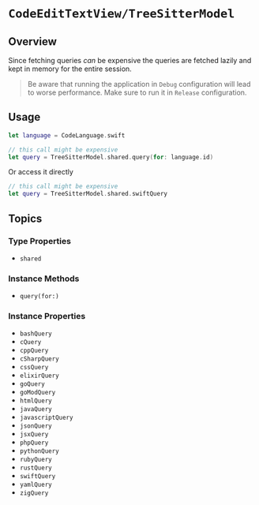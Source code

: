 # ``CodeEditTextView/TreeSitterModel``

## Overview

Since fetching queries *can* be expensive the queries are fetched lazily and kept in memory for the entire session.

> Be aware that running the application in `Debug` configuration will lead to worse performance. Make sure to run it in `Release` configuration.

## Usage

```swift
let language = CodeLanguage.swift

// this call might be expensive
let query = TreeSitterModel.shared.query(for: language.id)
```
Or access it directly
```swift
// this call might be expensive
let query = TreeSitterModel.shared.swiftQuery
```

## Topics

### Type Properties

- ``shared``

### Instance Methods

- ``query(for:)``

### Instance Properties

- ``bashQuery``
- ``cQuery``
- ``cppQuery``
- ``cSharpQuery``
- ``cssQuery``
- ``elixirQuery``
- ``goQuery``
- ``goModQuery``
- ``htmlQuery``
- ``javaQuery``
- ``javascriptQuery``
- ``jsonQuery``
- ``jsxQuery``
- ``phpQuery``
- ``pythonQuery``
- ``rubyQuery``
- ``rustQuery``
- ``swiftQuery``
- ``yamlQuery``
- ``zigQuery``
